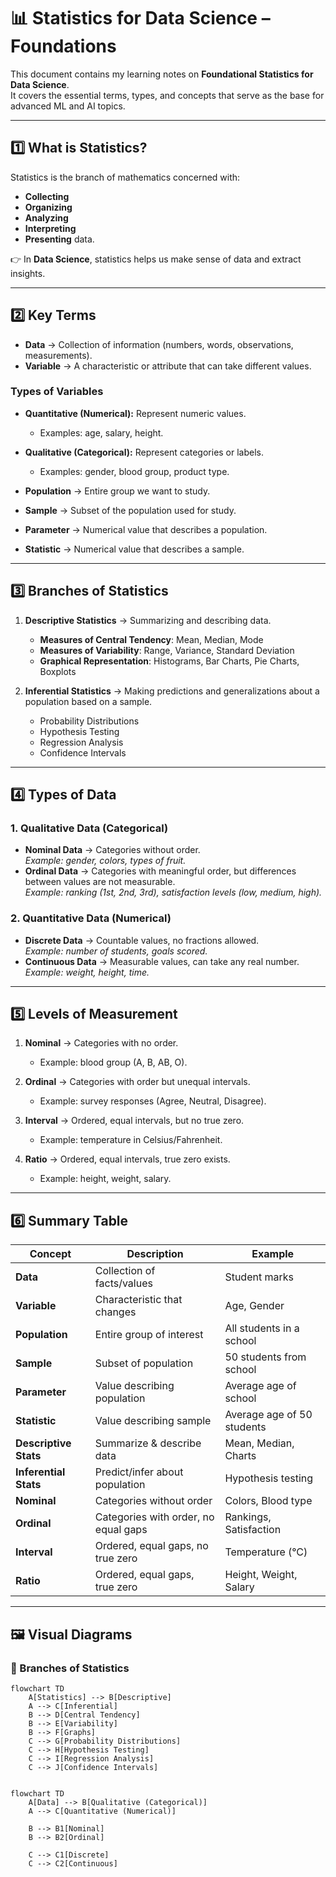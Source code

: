 # 📊 Statistics for Data Science – Foundations

This document contains my learning notes on **Foundational Statistics for Data Science**.  
It covers the essential terms, types, and concepts that serve as the base for advanced ML and AI topics.

---

## 1️⃣ What is Statistics?

Statistics is the branch of mathematics concerned with:
- **Collecting**
- **Organizing**
- **Analyzing**
- **Interpreting**
- **Presenting** data.

👉 In **Data Science**, statistics helps us make sense of data and extract insights.

---

## 2️⃣ Key Terms

- **Data** → Collection of information (numbers, words, observations, measurements).  
- **Variable** → A characteristic or attribute that can take different values.  

### Types of Variables
- **Quantitative (Numerical):** Represent numeric values.  
  - Examples: age, salary, height.  
- **Qualitative (Categorical):** Represent categories or labels.  
  - Examples: gender, blood group, product type.

- **Population** → Entire group we want to study.  
- **Sample** → Subset of the population used for study.  
- **Parameter** → Numerical value that describes a population.  
- **Statistic** → Numerical value that describes a sample.

---

## 3️⃣ Branches of Statistics

1. **Descriptive Statistics** → Summarizing and describing data.  
   - **Measures of Central Tendency**: Mean, Median, Mode  
   - **Measures of Variability**: Range, Variance, Standard Deviation  
   - **Graphical Representation**: Histograms, Bar Charts, Pie Charts, Boxplots  

2. **Inferential Statistics** → Making predictions and generalizations about a population based on a sample.  
   - Probability Distributions  
   - Hypothesis Testing  
   - Regression Analysis  
   - Confidence Intervals  

---

## 4️⃣ Types of Data

### 1. **Qualitative Data (Categorical)**
- **Nominal Data** → Categories without order.  
  *Example: gender, colors, types of fruit.*  
- **Ordinal Data** → Categories with meaningful order, but differences between values are not measurable.  
  *Example: ranking (1st, 2nd, 3rd), satisfaction levels (low, medium, high).*

### 2. **Quantitative Data (Numerical)**
- **Discrete Data** → Countable values, no fractions allowed.  
  *Example: number of students, goals scored.*  
- **Continuous Data** → Measurable values, can take any real number.  
  *Example: weight, height, time.*

---

## 5️⃣ Levels of Measurement

1. **Nominal** → Categories with no order.  
   - Example: blood group (A, B, AB, O).  

2. **Ordinal** → Categories with order but unequal intervals.  
   - Example: survey responses (Agree, Neutral, Disagree).  

3. **Interval** → Ordered, equal intervals, but no true zero.  
   - Example: temperature in Celsius/Fahrenheit.  

4. **Ratio** → Ordered, equal intervals, true zero exists.  
   - Example: height, weight, salary.  

---

## 6️⃣ Summary Table

| Concept                 | Description                                    | Example                    |
|--------------------------|------------------------------------------------|----------------------------|
| **Data**                | Collection of facts/values                     | Student marks              |
| **Variable**            | Characteristic that changes                     | Age, Gender                |
| **Population**          | Entire group of interest                        | All students in a school   |
| **Sample**              | Subset of population                           | 50 students from school    |
| **Parameter**           | Value describing population                     | Average age of school      |
| **Statistic**           | Value describing sample                         | Average age of 50 students |
| **Descriptive Stats**   | Summarize & describe data                       | Mean, Median, Charts       |
| **Inferential Stats**   | Predict/infer about population                   | Hypothesis testing         |
| **Nominal**             | Categories without order                        | Colors, Blood type         |
| **Ordinal**             | Categories with order, no equal gaps            | Rankings, Satisfaction     |
| **Interval**            | Ordered, equal gaps, no true zero               | Temperature (°C)           |
| **Ratio**               | Ordered, equal gaps, true zero                  | Height, Weight, Salary     |

---

## 🖼️ Visual Diagrams

### 🔹 Branches of Statistics

```mermaid
flowchart TD
    A[Statistics] --> B[Descriptive]
    A --> C[Inferential]
    B --> D[Central Tendency]
    B --> E[Variability]
    B --> F[Graphs]
    C --> G[Probability Distributions]
    C --> H[Hypothesis Testing]
    C --> I[Regression Analysis]
    C --> J[Confidence Intervals]

```` 

```mermaid

flowchart TD
    A[Data] --> B[Qualitative (Categorical)]
    A --> C[Quantitative (Numerical)]

    B --> B1[Nominal]
    B --> B2[Ordinal]

    C --> C1[Discrete]
    C --> C2[Continuous]
